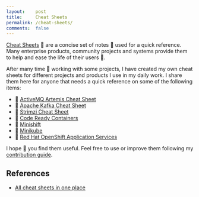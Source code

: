 ```yaml
---
layout:    post
title:     Cheat Sheets
permalink: /cheat-sheets/
comments:  false
---
```


[Cheat Sheets](https://en.wikipedia.org/wiki/Cheat_sheet) :bookmark: are a concise set of notes :pencil:
used for a quick reference. Many enterprise products, community projects and systems provide them to help and
ease the life of their users :couple:.

After many time :calendar: working with some projects, I have created my own cheat sheets for different projects
and products I use in my daily work. I share them here for anyone that needs a quick reference on some
of the following items:

* :bookmark: [ActiveMQ Artemis Cheat Sheet](/cheat-sheets/activemq-artemis)
* :bookmark: [Apache Kafka Cheat Sheet](/cheat-sheets/apache-kafka)
* :bookmark: [Strimzi Cheat Sheet](/cheat-sheets/strimzi)
* :bookmark: [Code Ready Containers](/cheat-sheets/crc)
* :bookmark: [Minishift](/cheat-sheets/minishift)
* :bookmark: [Minikube](/cheat-sheets/minikube)
* :bookmark: [Red Hat OpenShift Application Services](/cheat-sheets/rhoas)

I hope :pray: you find them useful. Feel free to use or improve them
following my [contribution guide](/contributing).

## References

* [All cheat sheets in one place](http://www.cheat-sheets.org/)
